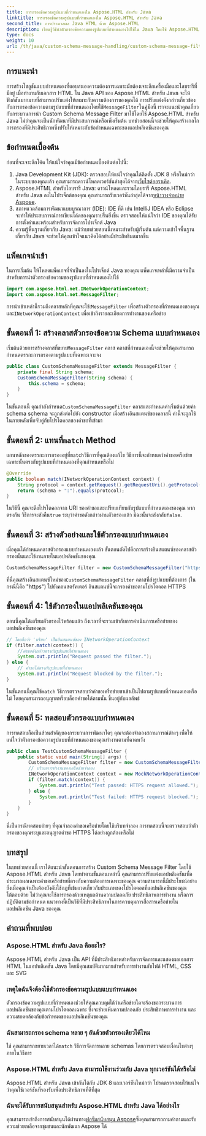 ```yaml
---
title: การกรองข้อความรูปแบบที่กำหนดเองใน Aspose.HTML สำหรับ Java
linktitle: การกรองข้อความรูปแบบที่กำหนดเองใน Aspose.HTML สำหรับ Java
second_title: การประมวลผล Java HTML ด้วย Aspose.HTML
description: เรียนรู้วิธีนำตัวกรองข้อความของรูปแบบที่กำหนดเองไปใช้ใน Java โดยใช้ Aspose.HTML ปฏิบัติตามคำแนะนำทีละขั้นตอนของเราเพื่อประสบการณ์การใช้งานแอปพลิเคชันที่ปลอดภัยและปรับแต่งตามความต้องการ
type: docs
weight: 10
url: /th/java/custom-schema-message-handling/custom-schema-message-filter/
---
```

## การแนะนำ
 การสร้างโซลูชันแบบกำหนดเองที่ตอบสนองความต้องการเฉพาะมักต้องเจาะลึกเครื่องมือและไลบรารีที่มีอยู่ เมื่อทำงานกับเอกสาร HTML ใน Java API ของ Aspose.HTML สำหรับ Java จะให้ฟังก์ชันมากมายที่สามารถปรับแต่งให้เหมาะกับความต้องการของคุณได้ การปรับแต่งดังกล่าวเกี่ยวข้องกับการกรองข้อความตามรูปแบบที่กำหนดเองโดยใช้`MessageFilter`ในคู่มือนี้ เราจะแนะนำคุณเกี่ยวกับกระบวนการนำ Custom Schema Message Filter มาใช้โดยใช้ Aspose.HTML สำหรับ Java ไม่ว่าคุณจะเป็นนักพัฒนาที่มีประสบการณ์หรือเพิ่งเริ่มต้น บทช่วยสอนนี้จะช่วยให้คุณสร้างกลไกการกรองที่มีประสิทธิภาพซึ่งปรับให้เหมาะกับข้อกำหนดเฉพาะของแอปพลิเคชันของคุณ
## ข้อกำหนดเบื้องต้น
ก่อนที่จะเจาะลึกโค้ด ให้แน่ใจว่าคุณมีข้อกำหนดเบื้องต้นต่อไปนี้:
1.  Java Development Kit (JDK): ตรวจสอบให้แน่ใจว่าคุณได้ติดตั้ง JDK 8 หรือใหม่กว่าในระบบของคุณแล้ว คุณสามารถดาวน์โหลดเวอร์ชันล่าสุดได้จาก[เว็บไซต์ออราเคิล](https://www.oracle.com/java/technologies/javase-jdk11-downloads.html).
2.  Aspose.HTML สำหรับไลบรารี Java: ดาวน์โหลดและรวมไลบรารี Aspose.HTML สำหรับ Java ลงในโปรเจ็กต์ของคุณ คุณสามารถรับเวอร์ชันล่าสุดได้จาก[หน้าวางจำหน่าย Aspose](https://releases.aspose.com/html/java/).
3. สภาพแวดล้อมการพัฒนาแบบบูรณาการ (IDE): IDE ที่ดี เช่น IntelliJ IDEA หรือ Eclipse จะทำให้ประสบการณ์การเขียนโค้ดของคุณราบรื่นยิ่งขึ้น ตรวจสอบให้แน่ใจว่า IDE ของคุณได้รับการตั้งค่าและพร้อมสำหรับการจัดการโปรเจ็กต์ Java
4. ความรู้พื้นฐานเกี่ยวกับ Java: แม้ว่าบทช่วยสอนนี้เหมาะสำหรับผู้เริ่มต้น แต่ความเข้าใจพื้นฐานเกี่ยวกับ Java จะช่วยให้คุณเข้าใจแนวคิดได้อย่างมีประสิทธิผลมากขึ้น
## แพ็คเกจนำเข้า
ในการเริ่มต้น ให้โหลดแพ็คเกจที่จำเป็นลงในโปรเจ็กต์ Java ของคุณ แพ็คเกจเหล่านี้มีความจำเป็นสำหรับการนำตัวกรองข้อความของรูปแบบที่กำหนดเองไปใช้
```java
import com.aspose.html.net.INetworkOperationContext;
import com.aspose.html.net.MessageFilter;
```
 การนำเข้าเหล่านี้รวมถึงคลาสหลักที่คุณจะใช้:`MessageFilter` เพื่อสร้างตัวกรองที่กำหนดเองของคุณและ`INetworkOperationContext` เพื่อเข้าถึงรายละเอียดการทำงานของเครือข่าย
## ขั้นตอนที่ 1: สร้างคลาสตัวกรองข้อความ Schema แบบกำหนดเอง
 เริ่มต้นด้วยการสร้างคลาสที่ขยาย`MessageFilter` คลาส คลาสที่กำหนดเองนี้จะช่วยให้คุณสามารถกำหนดตรรกะการกรองตามรูปแบบที่เฉพาะเจาะจง
```java
public class CustomSchemaMessageFilter extends MessageFilter {
    private final String schema;
    CustomSchemaMessageFilter(String schema) {
        this.schema = schema;
    }
}
```
 ในขั้นตอนนี้ คุณกำลังกำหนด`CustomSchemaMessageFilter` คลาสและกำหนดค่าเริ่มต้นด้วยค่า schema schema จะถูกส่งต่อไปยัง constructor เมื่อสร้างอินสแตนซ์ของคลาสนี้ ค่านี้จะถูกใช้ในภายหลังเพื่อจับคู่กับโปรโตคอลของคำขอที่เข้ามา
##  ขั้นตอนที่ 2: แทนที่`match` Method
 แกนหลักของตรรกะการกรองอยู่ที่`match`วิธีการที่คุณต้องแก้ไข วิธีการนี้จะกำหนดว่าคำขอเครือข่ายเฉพาะนั้นตรงกับรูปแบบที่กำหนดเองที่คุณกำหนดหรือไม่
```java
@Override
public boolean match(INetworkOperationContext context) {
    String protocol = context.getRequest().getRequestUri().getProtocol();
    return (schema + ":").equals(protocol);
}
```
 ในวิธีนี้ คุณจะดึงโปรโตคอลจาก URI ของคำขอและเปรียบเทียบกับรูปแบบที่กำหนดเองของคุณ หากตรงกัน วิธีการจะส่งคืน`true` ระบุว่าคำขอดังกล่าวผ่านตัวกรองแล้ว มิฉะนั้นจะส่งกลับ`false`.
## ขั้นตอนที่ 3: สร้างตัวอย่างและใช้ตัวกรองแบบกำหนดเอง
เมื่อคุณได้กำหนดคลาสตัวกรองแบบกำหนดเองแล้ว ขั้นตอนถัดไปคือการสร้างอินสแตนซ์ของคลาสตัวกรองนั้นและใช้งานภายในแอปพลิเคชันของคุณ
```java
CustomSchemaMessageFilter filter = new CustomSchemaMessageFilter("https");
```
 ที่นี่คุณสร้างอินสแตนซ์ใหม่ของ`CustomSchemaMessageFilter` คลาสที่ส่งรูปแบบที่ต้องการ (ในกรณีนี้คือ "https") ไปยังคอนสตรัคเตอร์ อินสแตนซ์นี้จะกรองคำขอตามโปรโตคอล HTTPS
## ขั้นตอนที่ 4: ใช้ตัวกรองในแอปพลิเคชันของคุณ
ตอนนี้คุณได้เตรียมตัวกรองไว้พร้อมแล้ว ถึงเวลาที่จะรวมเข้ากับการดำเนินการเครือข่ายของแอปพลิเคชันของคุณ
```java
// โดยถือว่า 'บริบท' เป็นอินสแตนซ์ของ INetworkOperationContext
if (filter.match(context)) {
    //คำขอดังกล่าวตรงกับรูปแบบที่กำหนดเอง
    System.out.println("Request passed the filter.");
} else {
    // คำขอไม่ตรงกับรูปแบบที่กำหนดเอง
    System.out.println("Request blocked by the filter.");
}
```
 ในขั้นตอนนี้คุณใช้`match` วิธีการตรวจสอบว่าคำขอเครือข่ายขาเข้าเป็นไปตามรูปแบบที่กำหนดเองหรือไม่ โดยคุณสามารถอนุญาตหรือบล็อกคำขอได้ตามนั้น ขึ้นอยู่กับผลลัพธ์
## ขั้นตอนที่ 5: ทดสอบตัวกรองแบบกำหนดเอง
การทดสอบถือเป็นส่วนสำคัญของกระบวนการพัฒนาใดๆ คุณจะต้องจำลองสถานการณ์ต่างๆ เพื่อให้แน่ใจว่าตัวกรองข้อความรูปแบบที่กำหนดเองของคุณทำงานตามที่คาดหวัง
```java
public class TestCustomSchemaMessageFilter {
    public static void main(String[] args) {
        CustomSchemaMessageFilter filter = new CustomSchemaMessageFilter("https");
        // บริบทการทำงานของเครือข่ายจำลอง
        INetworkOperationContext context = new MockNetworkOperationContext("https");
        if (filter.match(context)) {
            System.out.println("Test passed: HTTPS request allowed.");
        } else {
            System.out.println("Test failed: HTTPS request blocked.");
        }
    }
}
```
นี่เป็นกรณีทดสอบง่ายๆ ที่คุณจำลองคำขอเครือข่ายโดยใช้บริบทจำลอง การทดสอบนี้จะตรวจสอบว่าตัวกรองของคุณระบุและอนุญาตคำขอ HTTPS ได้อย่างถูกต้องหรือไม่
## บทสรุป
ในบทช่วยสอนนี้ เราได้แนะนำขั้นตอนการสร้าง Custom Schema Message Filter โดยใช้ Aspose.HTML สำหรับ Java โดยทำตามขั้นตอนเหล่านี้ คุณสามารถปรับแต่งแอปพลิเคชันเพื่อประมวลผลเฉพาะคำขอเครือข่ายที่ตรงกับความต้องการเฉพาะของคุณ ความสามารถนี้มีประโยชน์อย่างยิ่งเมื่อคุณจำเป็นต้องบังคับใช้กฎที่เข้มงวดเกี่ยวกับประเภทของโปรโตคอลที่แอปพลิเคชันของคุณโต้ตอบด้วย ไม่ว่าคุณจะใช้การกรองด้วยเหตุผลด้านความปลอดภัย ประสิทธิภาพการทำงาน หรือการปฏิบัติตามข้อกำหนด แนวทางนี้เป็นวิธีที่มีประสิทธิภาพในการควบคุมการสื่อสารเครือข่ายในแอปพลิเคชัน Java ของคุณ
## คำถามที่พบบ่อย
### Aspose.HTML สำหรับ Java คืออะไร?
Aspose.HTML สำหรับ Java เป็น API ที่มีประสิทธิภาพสำหรับการจัดการและแสดงผลเอกสาร HTML ในแอปพลิเคชัน Java โดยมีคุณสมบัติมากมายสำหรับการทำงานกับไฟล์ HTML, CSS และ SVG
### เหตุใดฉันจึงต้องใช้ตัวกรองข้อความรูปแบบแบบกำหนดเอง
ตัวกรองข้อความรูปแบบที่กำหนดเองช่วยให้คุณควบคุมได้ว่าเครือข่ายใดจะร้องขอกระบวนการแอปพลิเคชันของคุณตามโปรโตคอลเฉพาะ ซึ่งจะช่วยเพิ่มความปลอดภัย ประสิทธิภาพการทำงาน และความสอดคล้องกับข้อกำหนดของแอปพลิเคชันของคุณ
### ฉันสามารถกรอง schema หลาย ๆ อันด้วยตัวกรองเดียวได้ไหม
 ใช่ คุณสามารถขยายเวลาได้`match` วิธีการจัดการหลาย schemas โดยการตรวจสอบเงื่อนไขต่างๆ ภายในวิธีการ
### Aspose.HTML สำหรับ Java สามารถใช้งานร่วมกับ Java ทุกเวอร์ชันได้หรือไม่
Aspose.HTML สำหรับ Java เข้ากันได้กับ JDK 8 และเวอร์ชันใหม่กว่า โปรดตรวจสอบให้แน่ใจว่าคุณใช้เวอร์ชันที่รองรับเพื่อประสิทธิภาพที่ดีที่สุด
### ฉันจะได้รับการสนับสนุนสำหรับ Aspose.HTML สำหรับ Java ได้อย่างไร
 คุณสามารถเข้าถึงการสนับสนุนได้ผ่านทาง[ฟอรั่มสนับสนุน Aspose](https://forum.aspose.com/c/html/29)ซึ่งคุณสามารถถามคำถามและรับความช่วยเหลือจากชุมชนและนักพัฒนา Aspose ได้